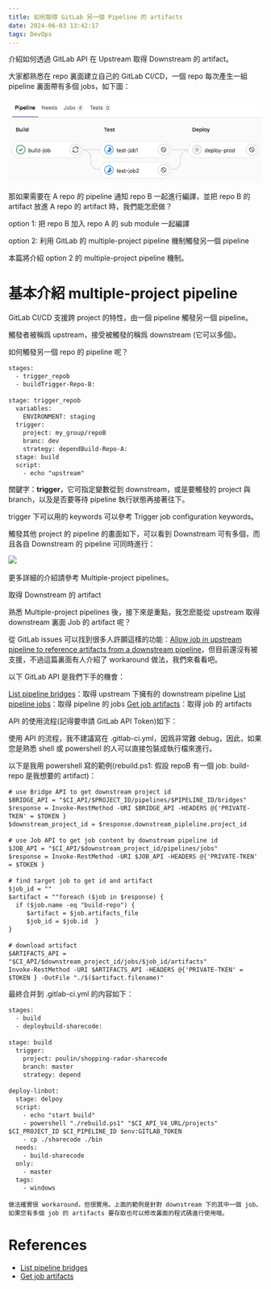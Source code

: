 ```yaml
---
title: 如何取得 GitLab 另一個 Pipeline 的 artifacts
date: 2024-06-03 13:42:17
tags: DevOps
---
```

介紹如何透過 GitLab API 在 Upstream 取得 Downstream 的 artifact。

大家都熟悉在 repo 裏面建立自己的 GitLab CI/CD，一個 repo 每次產生一組 pipeline 裏面帶有多個 jobs，如下圖：

![](./gitlab-integrated-pipelines/0_N35pBzNuBNRg5K1b.png)

那如果需要在 A repo 的 pipeline 通知 repo B 一起進行編譯，並把 repo B 的 artifact 放進 A repo 的 artifact 時，我們能怎麽做？

option 1: 把 repo B 加入 repo A 的 sub module 一起編譯

option 2: 利用 GitLab 的 multiple-project pipeline 機制觸發另一個 pipeline

本篇將介紹 option 2 的 multiple-project pipeline 機制。


# 基本介紹 multiple-project pipeline

GitLab CI/CD 支援跨 project 的特性，由一個 pipeline 觸發另一個 pipeline。

觸發者被稱爲 upstream，接受被觸發的稱爲 downstream (它可以多個)。

如何觸發另一個 repo 的 pipeline 呢？
```
stages:
  - trigger_repob
  - buildTrigger-Repo-B:
 
stage: trigger_repob
  variables:
    ENVIRONMENT: staging
  trigger: 
    project: my_group/repoB
    branc: dev
    strategy: dependBuild-Repo-A:
  stage: build
  script:
    - echo "upstream"
```
關鍵字：**trigger**，它可指定變數從到 downstream，或是要觸發的 project 與 branch，以及是否要等待 pipeline 執行狀態再接著往下。

trigger 下可以用的 keywords 可以參考 Trigger job configuration keywords。

觸發其他 project 的 pipeline 的畫面如下，可以看到 Downstream 可有多個，而且各自 Downstream 的 pipeline 可同時進行：

![](0_nKLsfI8gNXjYY0W6.png)

更多詳細的介紹請參考 Multiple-project pipelines。

取得 Downstream 的 artifact

熟悉 Multiple-project pipelines 後，接下來是重點，我怎麽能從 upstream 取得 downstream 裏面 Job 的 artifact 呢？

從 GitLab issues 可以找到很多人許願這樣的功能：[Allow job in upstream pipeline to reference artifacts from a downstream pipeline](https://gitlab.com/gitlab-org/gitlab/-/issues/285100)，但目前還沒有被支援，不過這篇裏面有人介紹了 workaround 做法，我們來看看吧。

以下 GitLab API 是我們下手的機會：

[List pipeline bridges](https://docs.gitlab.com/ee/api/jobs.html#list-pipeline-trigger-jobs)：取得 upstream 下擁有的 downstream pipeline
[List pipeline jobs](https://docs.gitlab.com/ee/api/jobs.html#list-pipeline-jobs)：取得 pipeline 的 jobs
[Get job artifacts](https://docs.gitlab.com/ee/api/job_artifacts.html#get-job-artifacts)：取得 job 的 artifacts

API 的使用流程(記得要申請 GitLab API Token)如下：



使用 API 的流程，我不建議寫在 .gitlab-ci.yml，因爲非常難 debug，因此，如果您是熟悉 shell 或 powershell 的人可以直接包裝成執行檔來進行。

以下是我用 powershell 寫的範例(rebuild.ps1: 假設 repoB 有一個 job: build-repo 是我想要的 artifact)：
```
# use Bridge API to get downstream project id
$BRIDGE_API = "$CI_API/$PROJECT_ID/pipelines/$PIPELINE_ID/bridges"
$response = Invoke-RestMethod -URI $BRIDGE_API -HEADERS @{'PRIVATE-TKEN' = $TOKEN }
$downstream_project_id = $response.downstream_pipleline.project_id

# use Job API to get job content by downstream pipeline id
$JOB_API = "$CI_API/$downstream_project_id/pipelines/jobs"
$response = Invoke-RestMethod -URI $JOB_API -HEADERS @{'PRIVATE-TKEN' = $TOKEN }

# find target job to get id and artifact
$job_id = ""
$artifact = ""foreach ($job in $response) {
  if ($job.name -eq "build-repo") {
     $artifact = $job.artifacts_file
     $job_id = $job.id  }
}

# download artifact
$ARTIFACTS_API = "$CI_API/$downstream_project_id/jobs/$job_id/artifacts"
Invoke-RestMethod -URI $ARTIFACTS_API -HEADERS @{'PRIVATE-TKEN' = $TOKEN } -OutFile "./$($artifact.filename)"
```
最終合并到 .gitlab-ci.yml 的内容如下：
```
stages:
  - build
  - deploybuild-sharecode:
  
stage: build
  trigger:
    project: poulin/shopping-radar-sharecode
    branch: master
    strategy: depend
    
deploy-linbot:
  stage: delpoy
  script:
    - echo "start build"
    - powershell "./rebuild.ps1" "$CI_API_V4_URL/projects" $CI_PROJECT_ID $CI_PIPELINE_ID $env:GITLAB_TOKEN
    - cp ./sharecode ./bin
  needs:
    - build-sharecode
  only:
    - master
  tags:
    - windows

做法確實很 workaround，但很實用。上面的範例是針對 downstream 下的其中一個 job，如果您有多個 job 的 artifacts 要存取也可以修改裏面的程式碼進行使用哦。
```

# References

- [List pipeline bridges](https://gitlab.com/gitlab-org/gitlab/-/issues/285100)
- [Get job artifacts](https://docs.gitlab.com/ee/api/job_artifacts.html#get-job-artifacts)